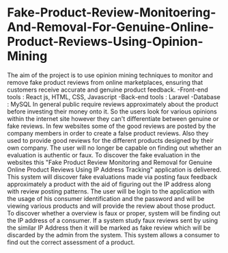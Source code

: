 # Fake-Product-Review-Monitoering-And-Removal-For-Genuine-Online-Product-Reviews-Using-Opinion-Mining
The aim of the project is to use opinion mining techniques to monitor and remove fake product reviews from online marketplaces, ensuring that customers receive accurate and genuine product feedback. -Front-end tools : React js, HTML, CSS, Javascript -Back-end tools : Laravel -Database : MySQL
In general public require reviews approximately about the product before investing their money onto it. So the users look for various opinions within the internet site however they can't differentiate between genuine or fake reviews. In few websites some of the good reviews are posted by the company members in order to create a false product reviews. Also they used to provide good reviews for the different products designed by their own company. The user will no longer be capable on finding out whether an evaluation is authentic or faux. To discover the fake evaluation in the websites this "Fake Product Review Monitoring and Removal for Genuine Online Product Reviews Using IP Address Tracking" application is delivered. This system will discover fake evaluations made via posting faux feedback approximately a product with the aid of figuring out the IP address along with review posting patterns. The user will be login to the application with the usage of his consumer identification and the password and will be viewing various products and will provide the review about those product. To discover whether a overview is faux or proper, system will be finding out the IP address of a consumer. If a system study faux reviews sent by using the similar IP Address then it will be marked as fake review which will be discarded by the admin from the system. This system allows a consumer to find out the correct assessment of a product.
